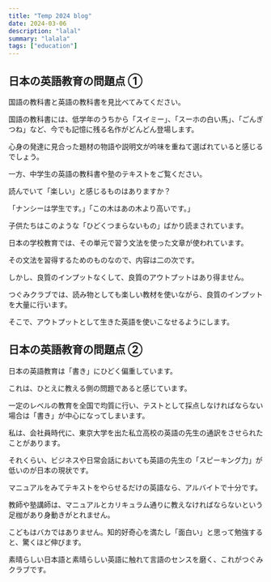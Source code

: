 ```yaml
---
title: "Temp 2024 blog"
date: 2024-03-06
description: "lalal"
summary: "lalala"
tags: ["education"]
---
```



## 日本の英語教育の問題点 ①

国語の教科書と英語の教科書を見比べてみてください。

国語の教科書には、低学年のうちから「スイミー」、「スーホの白い馬」、「ごんぎつね」など、今でも記憶に残る名作がどんどん登場します。

心身の発達に見合った題材の物語や説明文が吟味を重ねて選ばれていると感じるでしょう。

一方、中学生の英語の教科書や塾のテキストをご覧ください。

読んでいて「楽しい」と感じるものはありますか？

「ナンシーは学生です。」「この木はあの木より高いです。」

子供たちはこのような「ひどくつまらないもの」ばかり読まされています。

日本の学校教育では、その単元で習う文法を使った文章が使われています。

その文法を習得するためのものなので、内容は二の次です。

しかし、良質のインプットなくして、良質のアウトプットはあり得ません。

つぐみクラブでは、読み物としても楽しい教材を使いながら、良質のインプットを大量に行います。

そこで、アウトプットとして生きた英語を使いこなせるようにします。


## 日本の英語教育の問題点 ②

日本の英語教育は「書き」にひどく偏重しています。

これは、ひとえに教える側の問題であると感じています。

一定のレベルの教育を全国で均質に行い、テストとして採点しなければならない場合は「書き」が中心になってしまいます。

私は、会社員時代に、東京大学を出た私立高校の英語の先生の通訳をさせられたことがあります。

それくらい、ビジネスや日常会話においても英語の先生の「スピーキング力」が低いのが日本の現状です。

マニュアルをみてテキストをやらせるだけの英語なら、アルバイトで十分です。

教師や塾講師は、マニュアルとカリキュラム通りに教えなければならないという足枷があり身動きがとれません。

こどもはバカではありません。知的好奇心を満たし「面白い」と思って勉強すると、驚くほど伸びます。

素晴らしい日本語と素晴らしい英語に触れて言語のセンスを磨く、これがつぐみクラブです。